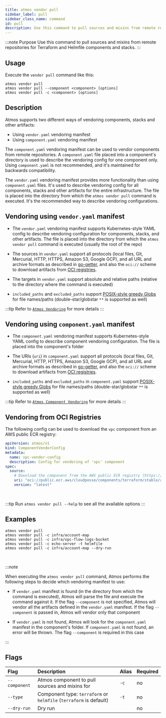 ```yaml
---
title: atmos vendor pull
sidebar_label: pull
sidebar_class_name: command
id: pull
description: Use this command to pull sources and mixins from remote repositories for Terraform and Helmfile components and stacks.
---
```


:::note Purpose
Use this command to pull sources and mixins from remote repositories for Terraform and Helmfile components and stacks.
:::

## Usage

Execute the `vendor pull` command like this:

```shell
atmos vendor pull
atmos vendor pull --component <component> [options]
atmos vendor pull -c <component> [options]
```

## Description

Atmos supports two different ways of vendoring components, stacks and other artifacts:

- Using `vendor.yaml` vendoring manifest
- Using `component.yaml` vendoring manifest

The `component.yaml` vendoring manifest can be used to vendor components from remote repositories.
A `component.yaml` file placed into a component's directory is used to describe the vendoring config for one component only.
Using `component.yaml` is not recommended, and it's maintained for backwards compatibility.

The `vendor.yaml` vendoring manifest provides more functionality than using `component.yaml` files.
It's used to describe vendoring config for all components, stacks and other artifacts for the entire infrastructure.
The file is placed into the directory from which the `atmos vendor pull` command is executed. It's the recommended way to describe vendoring
configurations.

## Vendoring using `vendor.yaml` manifest

- The `vendor.yaml` vendoring manifest supports Kubernetes-style YAML config to describe vendoring configuration for components, stacks,
  and other artifacts. The file is placed into the directory from which the `atmos vendor pull` command is executed (usually the root of the repo)

- The sources in `vendor.yaml` support all protocols (local files, Git, Mercurial, HTTP, HTTPS, Amazon S3, Google GCP), and all URL and
  archive formats as described in [go-getter](https://github.com/hashicorp/go-getter), and also the `oci://` scheme to download artifacts from
  [OCI registries](https://opencontainers.org).

- The targets in `vendor.yaml` support absolute and relative paths (relative to the directory where the command is executed)

- `included_paths` and `excluded_paths` support [POSIX-style greedy Globs](https://en.wikipedia.org/wiki/Glob_(programming)) for file names/paths
  (double-star/globstar `**` is supported as well)

:::tip
Refer to [`Atmos Vendoring`](/core-concepts/vendoring) for more details
:::

## Vendoring using `component.yaml` manifest

- The `component.yaml` vendoring manifest supports Kubernetes-style YAML config to describe component vendoring configuration.
  The file is placed into the component's folder

- The URIs (`uri`) in `component.yaml` support all protocols (local files, Git, Mercurial, HTTP, HTTPS, Amazon S3, Google GCP), and all URL and
  archive formats as described in [go-getter](https://github.com/hashicorp/go-getter), and also the `oci://` scheme to download artifacts from
  [OCI registries](https://opencontainers.org).

- `included_paths` and `excluded_paths` in `component.yaml` support [POSIX-style greedy Globs](https://en.wikipedia.org/wiki/Glob_(programming)) for
  file names/paths (double-star/globstar `**` is supported as well)

:::tip
Refer to [`Atmos Component Vendoring`](/core-concepts/components/vendoring) for more details
:::

## Vendoring from OCI Registries

The following config can be used to download the `vpc` component from an AWS public ECR registry:

  ```yaml
  apiVersion: atmos/v1
  kind: ComponentVendorConfig
  metadata:
    name: vpc-vendor-config
    description: Config for vendoring of 'vpc' component
  spec:
    source:
      # Download the component from the AWS public ECR registry (https://docs.aws.amazon.com/AmazonECR/latest/public/public-registries.html)
      uri: "oci://public.ecr.aws/cloudposse/components/terraform/stable/aws/vpc:{{.Version}}"
      version: "latest"
  ```

<br/>

:::tip
Run `atmos vendor pull --help` to see all the available options
:::

## Examples

```shell
atmos vendor pull
atmos vendor pull -c infra/account-map
atmos vendor pull -c infra/vpc-flow-logs-bucket
atmos vendor pull -c echo-server -t helmfile
atmos vendor pull -c infra/account-map --dry-run
```

<br/>

:::note

When executing the `atmos vendor pull` command, Atmos performs the following steps to decide which vendoring manifest to use:

- If `vendor.yaml` manifest is found (in the directory from which the command is executed), Atmos will parse the file and execute the command 
  against it. If the flag `--component` is not specified, Atmos will vendor all the artifacts defined in the `vendor.yaml` manifest. 
  If the flag `--component` is passed in, Atmos will vendor only that component

- If `vendor.yaml` is not found, Atmos will look for the `component.yaml` manifest in the component's folder. If `component.yaml` is not found, 
  an error will be thrown. The flag `--component` is required in this case

:::

## Flags

| Flag          | Description                                                        | Alias | Required |
|:--------------|:-------------------------------------------------------------------|:------|:---------|
| `--component` | Atmos component to pull sources and mixins for                     | `-c`  | no       |
| `--type`      | Component type: `terraform` or `helmfile` (`terraform` is default) | `-t`  | no       |
| `--dry-run`   | Dry run                                                            |       | no       |

